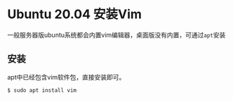 # Ubuntu 20.04 安装Vim

一般服务器版ubuntu系统都会内置vim编辑器，桌面版没有内置，可通过`apt`安装

## 安装

apt中已经包含vim软件包，直接安装即可。

``` shell
$ sudo apt install vim
```